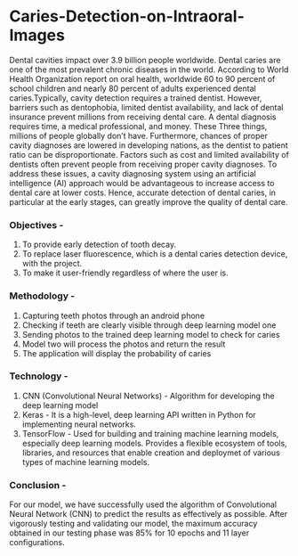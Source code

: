 # Caries-Detection-on-Intraoral-Images
Dental cavities impact over 3.9 billion people worldwide. Dental caries are one of the most prevalent chronic diseases in the world. According to World Health Organization report on oral health, worldwide 60 to 90 percent of school children and nearly 80 percent of adults experienced dental caries.Typically, cavity detection requires a trained dentist. However, barriers such as dentophobia, limited dentist availability, and lack of dental insurance prevent millions from receiving dental care. A dental diagnosis requires time, a medical professional, and money. These Three things, millions of people globally don’t have. Furthermore, chances of proper cavity diagnoses are lowered in developing nations, as the dentist to patient ratio can be disproportionate. Factors such as cost and limited availability of dentists often prevent people from receiving proper cavity diagnoses. To address these issues, a cavity diagnosing system using an artificial intelligence (AI) approach would be advantageous to increase access to dental care at lower costs. Hence, accurate detection of dental caries, in particular at the early stages, can greatly improve the quality of dental care.
### Objectives -
1. To provide early detection of tooth decay.
2. To replace laser fluorescence, which is a dental caries detection device, with the project.
3. To make it user-friendly regardless of where the user is.
### Methodology - 
1. Capturing teeth photos through an android phone
2. Checking if teeth are clearly visible through deep learning model one
3. Sending photos to the trained deep learning model to check for caries
4. Model two will process the photos and return the result
5. The application will display the probability of caries
### Technology - 
1. CNN (Convolutional Neural Networks) - Algorithm for developing the deep learning
model
2. Keras - It is a high-level, deep learning API written in Python for implementing neural networks.
3. TensorFlow - Used for building and training machine learning models, especially deep learning models. Provides a flexible ecosystem of tools, libraries, and resources that enable creation and deploymet of various types of machine learning models.
### Conclusion - 
For our model, we have successfully used the algorithm of Convolutional Neural Network (CNN) to predict the results as effectively as possible. After vigorously testing and validating our model, the maximum accuracy obtained in our testing phase was 85% for 10 epochs and 11 layer configurations.
